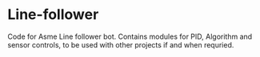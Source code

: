 # Line-follower
Code for Asme Line follower bot.
Contains modules for PID, Algorithm and sensor controls, to be used with other projects if and when requried.
